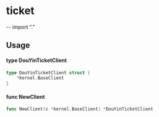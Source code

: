 # ticket
--
    import "."


## Usage

#### type DouYinTicketClient

```go
type DouYinTicketClient struct {
	*kernel.BaseClient
}
```


#### func  NewClient

```go
func NewClient(c *kernel.BaseClient) *DouYinTicketClient
```
